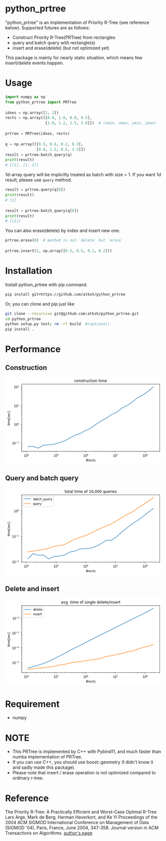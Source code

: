 # python_prtree

"python_prtree" is an implementation of Priority R-Tree (see reference below).
Supported futures are as follows:

- Construct Priority R-Tree(PRTree) from rectangles
- query and batch query with rectangle(s)
- insert and erase(delete) (but not optimized yet)

This package is mainly for nearly static situation, which means few insert/delete events happen.

# Usage 
```python
import numpy as np
from python_prtree import PRTree

idxes = np.array([1, 2])
rects = np.array([[0.0, 1.0, 0.0, 0.5],
                  [1.0, 1.2, 2.5, 3.0]])  # (xmin, xmax, ymin, ymax)

prtree = PRTree(idxes, rects)

q = np.array([[0.5, 0.6, 0.2, 0.3],
              [0.8, 1.5, 0.5, 3.5]])
result = prtree.batch_query(q)
print(result)
# [[1], [1, 2]]
```

1d-array query will be implicitly treated as batch with size = 1.
If you want 1d result, please use `query` method.
```python
result = prtree.query(q[0])
print(result)
# [1]

result = prtree.batch_query(q[0])
print(result)
# [[1]]
```


You can also erase(delete) by index and insert new one.
```python
prtree.erase(0)  # method is not `delete` but `erase`

prtree.insert(2, np.array([0.3, 0.5, 0.1, 0.2]))
```

# Installation
Install python_prtree with pip command.
```bash
pip install git+https://github.com/atksh/python_prtree
```

Or, you can clone and pip just like
```bash
git clone --recursive git@github.com:atksh/python_prtree.git
cd python_prtree
python setup.py test; rm -rf build  #(optional)
pip install .
```

# Performance
## Construction
![fig1](./docs/images/fig1.png)

## Query and batch query
![fig2](./docs/images/fig2.png)

## Delete and insert
![fig3](./docs/images/fig3.png)

# Requirement
- numpy


# NOTE

- This PRTree is implemented by C++ with Pybind11, and much faster than numba implementation of PRTree.
- If you can use C++, you should use boost::geometry (I didn't know it and sadly made this package).
- Please note that insert / erase operation is not optimized compared to ordinary r-tree.


# Reference
The Priority R-Tree: A Practically Efficient and Worst-Case Optimal R-Tree
Lars Arge, Mark de Berg, Herman Haverkort, and Ke Yi
Proceedings of the 2004 ACM SIGMOD International Conference on Management of Data (SIGMOD '04), Paris, France, June 2004, 347-358. Journal version in ACM Transactions on Algorithms.
[author's page](https://www.cse.ust.hk/~yike/prtree/)
